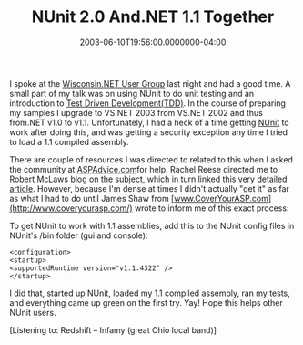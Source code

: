 ﻿---
title: NUnit 2.0 And.NET 1.1 Together
date: "2003-06-10T19:56:00.0000000-04:00"
description: I spoke at the Wisconsin.NET User Group last night and had a
featuredImage: /img/default-post-image.jpg
---

I spoke at the [Wisconsin.NET User Group](http://www.wi-ineta.org/) last night and had a good time. A small part of my talk was on using NUnit to do unit testing and an introduction to [Test Driven Development(TDD)](http://groups.yahoo.com/group/testdrivendevelopment). In the course of preparing my samples I upgrade to VS.NET 2003 from VS.NET 2002 and thus from.NET v1.0 to v1.1. Unfortunately, I had a heck of a time getting [NUnit](http://www.nunit.org/) to work after doing this, and was getting a security exception any time I tried to load a 1.1 compiled assembly.

There are couple of resources I was directed to related to this when I asked the community at [ASPAdvice.com](http://aspadvice.com/)for help. Rachel Reese directed me to [Robert McLaws blog on the subject](http://weblogs.asp.net/rmclaws/posts/5348.aspx), which in turn linked this [very detailed article](http://www.3leaf.com/default/articles/ea/SBS.aspx). However, because I'm dense at times I didn't actually "get it" as far as what I had to do until James Shaw from [www.CoverYourASP.com](http://www.coveryourasp.com/) wrote to inform me of this exact process:

To get NUnit to work with 1.1 assemblies, add this to the NUnit config files in NUnit's /bin folder (gui and console):


```
<configuration>
<startup>
<supportedRuntime version="v1.1.4322″ />
</startup>
```


I did that, started up NUnit, loaded my 1.1 compiled assembly, ran my tests, and everything came up green on the first try. Yay! Hope this helps other NUnit users.

\[Listening to: Redshift – Infamy (great Ohio local band)]

